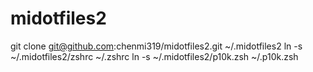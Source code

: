 # midotfiles2

git clone git@github.com:chenmi319/midotfiles2.git ~/.midotfiles2
ln -s ~/.midotfiles2/zshrc ~/.zshrc
ln -s ~/.midotfiles2/p10k.zsh ~/.p10k.zsh

